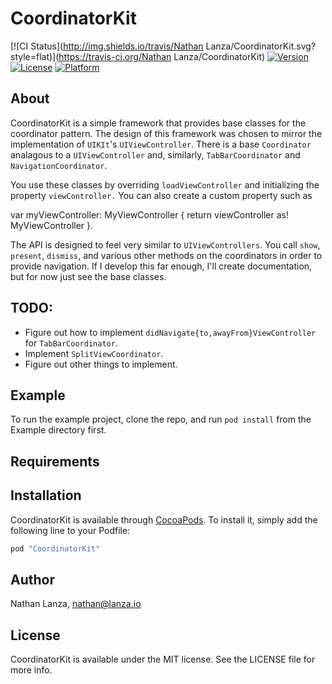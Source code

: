 # CoordinatorKit

[![CI Status](http://img.shields.io/travis/Nathan Lanza/CoordinatorKit.svg?style=flat)](https://travis-ci.org/Nathan Lanza/CoordinatorKit)
[![Version](https://img.shields.io/cocoapods/v/CoordinatorKit.svg?style=flat)](http://cocoapods.org/pods/CoordinatorKit)
[![License](https://img.shields.io/cocoapods/l/CoordinatorKit.svg?style=flat)](http://cocoapods.org/pods/CoordinatorKit)
[![Platform](https://img.shields.io/cocoapods/p/CoordinatorKit.svg?style=flat)](http://cocoapods.org/pods/CoordinatorKit)

## About

CoordinatorKit is a simple framework that provides base classes for the coordinator pattern. The design of this framework was chosen to mirror the implementation of `UIKIt`'s `UIViewController`. There is a base `Coordinator` analagous to a `UIViewController` and, similarly, `TabBarCoordinator` and `NavigationCoordinator`.

You use these classes by overriding `loadViewController` and initializing the property `viewController.` You can also create a custom property such as

var myViewController: MyViewController { return viewController as! MyViewController }.

The API is designed to feel very similar to `UIViewControllers`. You call `show`, `present`, `dismiss`, and various other methods on the coordinators in order to provide navigation. If I develop this far enough, I'll create documentation, but for now just see the base classes.

## TODO: 

* Figure out how to implement `didNavigate{to,awayFrom}ViewController` for `TabBarCoordinator`.
* Implement `SplitViewCoordinator`.
* Figure out other things to implement.

## Example

To run the example project, clone the repo, and run `pod install` from the Example directory first.

## Requirements

## Installation

CoordinatorKit is available through [CocoaPods](http://cocoapods.org). To install
it, simply add the following line to your Podfile:

```ruby
pod "CoordinatorKit"
```

## Author

Nathan Lanza, nathan@lanza.io

## License

CoordinatorKit is available under the MIT license. See the LICENSE file for more info.
